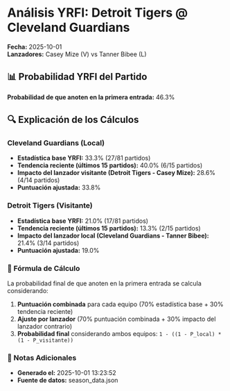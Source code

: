 # Análisis YRFI: Detroit Tigers @ Cleveland Guardians

**Fecha:** 2025-10-01  
**Lanzadores:** Casey Mize (V) vs Tanner Bibee (L)

## 📊 Probabilidad YRFI del Partido

**Probabilidad de que anoten en la primera entrada:** 46.3%

## 🔍 Explicación de los Cálculos

### Cleveland Guardians (Local)
- **Estadística base YRFI:** 33.3% (27/81 partidos)
- **Tendencia reciente (últimos 15 partidos):** 40.0% (6/15 partidos)
- **Impacto del lanzador visitante (Detroit Tigers - Casey Mize):** 28.6% (4/14 partidos)
- **Puntuación ajustada:** 33.8%

### Detroit Tigers (Visitante)
- **Estadística base YRFI:** 21.0% (17/81 partidos)
- **Tendencia reciente (últimos 15 partidos):** 13.3% (2/15 partidos)
- **Impacto del lanzador local (Cleveland Guardians - Tanner Bibee):** 21.4% (3/14 partidos)
- **Puntuación ajustada:** 19.0%

### 📝 Fórmula de Cálculo

La probabilidad final de que anoten en la primera entrada se calcula considerando:
1. **Puntuación combinada** para cada equipo (70% estadística base + 30% tendencia reciente)
2. **Ajuste por lanzador** (70% puntuación combinada + 30% impacto del lanzador contrario)
3. **Probabilidad final** considerando ambos equipos: `1 - ((1 - P_local) * (1 - P_visitante))`

### 📌 Notas Adicionales

- **Generado el:** 2025-10-01 13:23:52
- **Fuente de datos:** season_data.json
